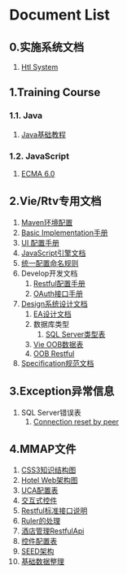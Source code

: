 # Document List

## 0.实施系统文档

1. [Htl System](/system/htl/README.md)

## 1.Training Course

### 1.1. Java

1. [Java基础教程](training/java/README.md)

### 1.2. JavaScript

1. [ECMA 6.0](training/js/1.ECMA6.md)

## 2.Vie/Rtv专用文档

1. [Maven环境配置](engine/maven/README.md)
2. [Basic Implementation手册](engine/impl/BASIC.md)
3. [UI 配置手册](engine/impl/ui.md)
4. [JavaScript引擎文档](engine/impl/SCRIPT.md)
5. [统一配置命名规则](engine/impl/NAMES.md)
6. Develop开发文档
   1. [Restful配置手册](engine/ws/1.RestfulConfiguration.md)
   2. [OAuth接口手册](engine/ws/2.OAuthInterface.md)
7. [Design系统设计文档](engine/design/README.md)
   1. [EA设计文档](engine/design/system.eap)
   2. 数据库类型
      1. [SQL Server类型表](engine/design/vector/MsSQL-TypeUpdates.xlsx)
   3. [Vie OOB数据表](engine/design/vie-database.xlsx)
   4. [OOB Restful](engine/design/ws-api.xlsx)
8. [Specification规范文档](engine/spec/README.md)

## 3.Exception异常信息

1. SQL Server错误表
   1. [Connection reset by peer](exception/mssql/1.Connection-reset-by-peer.md)

## 4.MMAP文件

1. [CSS3知识结构图](mmap/1.CSS3知识结构图.mmap)
2. [Hotel Web架构图](mmap/2.Hotel-Web架构图.mmap)
3. [UCA配置表](mmap/3.UCA配置表.mmap)
4. [交互式控件](mmap/4.交互式控件.mmap)
5. [Restful标准接口说明](mmap/5.Restful标准接口说明.mmap)
6. [Ruler的处理](mmap/6.Ruler的处理.mmap)
7. [酒店管理RestfulApi](mmap/7.酒店管理RestfulApi.mmap)
8. [控件配置表](mmap/8.控件配置表.mmap)
9. [SEED架构](mmap/9.Seed架构.mmap)
10. [基础数据整理](mmap/10.基础数据整理.mmap)





